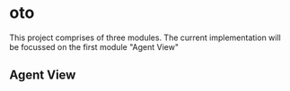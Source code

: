 # oto
This project comprises of three modules. The current implementation will be focussed on the first module "Agent View"
## Agent View
